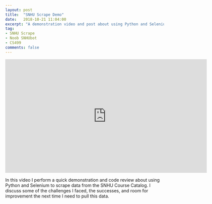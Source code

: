 ```yaml
---
layout: post
title:  "SNHU Scrape Demo"
date:   2018-10-21 11:04:00
excerpt: "A demonstration video and post about using Python and Selenium to scrape data from the SNHU Course Catalog."
tag:
- SNHU Scrape
- Noob SNHUbot
- CS499
comments: false
---
```


<iframe width="640" height="360" src="https://www.youtube.com/embed/thgUBLbr8Qo" frameborder="0" allow="autoplay; encrypted-media" allowfullscreen></iframe>

In this video I perform a quick demonstration and code review about using Python and Selenium to scrape data from the SNHU Course Catalog.  I discuss some of the challenges I faced, the successes, and room for improvement the next time I need to pull this data.